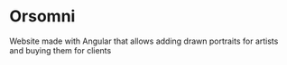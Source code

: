 # Orsomni
Website made with Angular that allows adding drawn portraits for artists and buying them for clients

